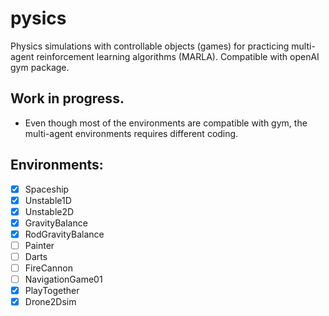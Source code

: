 # pysics
Physics simulations with controllable objects (games) for practicing multi-agent reinforcement learning algorithms (MARLA). Compatible with openAI gym package.

## Work in progress.

- Even though most of the environments are compatible with gym, the multi-agent environments requires different coding.



## Environments:
- [x] Spaceship
- [x] Unstable1D
- [x] Unstable2D
- [x] GravityBalance
- [x] RodGravityBalance
- [ ] Painter
- [ ] Darts
- [ ] FireCannon
- [ ] NavigationGame01
- [x] PlayTogether
- [x] Drone2Dsim

